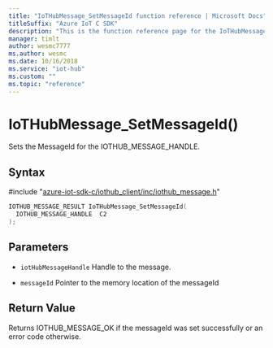 ```yaml
---                             
title: "IoTHubMessage_SetMessageId function reference | Microsoft Docs" 
titleSuffix: "Azure IoT C SDK"            
description: "This is the function reference page for the IoTHubMessage_SetMessageId() function in the Azure IoT C SDK. This SDK is used with Azure IoT Hub and Azure IoT Hub Device Provisioning Service"            
manager: timlt                 
author: wesmc7777              
ms.author: wesmc               
ms.date: 10/16/2018                    
ms.service: "iot-hub"             
ms.custom: ""                
ms.topic: "reference"        
---                            
```


# IoTHubMessage_SetMessageId()

Sets the MessageId for the IOTHUB_MESSAGE_HANDLE.

## Syntax

\#include "[azure-iot-sdk-c/iothub_client/inc/iothub_message.h](../iothub-message-h.md)"  
```C
IOTHUB_MESSAGE_RESULT IoTHubMessage_SetMessageId(
  IOTHUB_MESSAGE_HANDLE  C2
);
```

## Parameters
* `iotHubMessageHandle` Handle to the message. 

* `messageId` Pointer to the memory location of the messageId

## Return Value
Returns IOTHUB_MESSAGE_OK if the messageId was set successfully or an error code otherwise.

